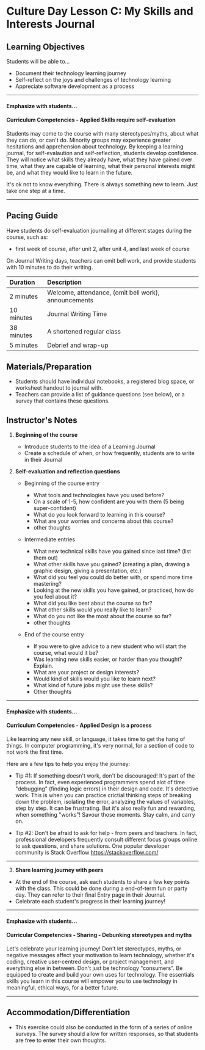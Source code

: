 # Culture Day Lesson C: My Skills and Interests Journal

## Learning Objectives
Students will be able to...
* Document their technology learning journey
* Self-reflect on the joys and challenges of technology learning
* Appreciate software development as a process

---
#### Emphasize with students...

#### Curriculum Competencies - Applied Skills require self-evaluation

Students may come to the course with many stereotypes/myths, about what they can do, or can't do.  Minority groups may experience greater hesitations and apprehension about technology.  By keeping a learning journal, for self-evalaution and self-reflection,  students develop confidence.   They will notice what skills they already have, what they have gained over time, what they are capable of learning, what their personal interests might be, and what they would like to learn in the future. 

It's ok not to know everything.  There is always something new to learn.  Just take one step at a time. 

---

## Pacing Guide
Have students do self-evaluation journalling at different stages during the course, such as:
  * first week of course, after unit 2, after unit 4, and last week of course
  
On Journal Writing days, teachers can omit bell work, and provide students with 10 minutes to do their writing.

  | Duration | Description |
| :--- | :--- |
| 2 minutes | Welcome, attendance, (omit bell work), announcements |
| 10 minutes | Journal Writing Time |
| 38 minutes | A shortened regular class |
| 5 minutes | Debrief and wrap-up |

## Materials/Preparation
* Students should have individual notebooks, a registered blog space, or worksheet handout to journal with.
* Teachers can provide a list of guidance questions (see below), or a survey that contains these questions. 

## Instructor's Notes

1.  **Beginning of the course** 
    * Introduce students to the idea of a Learning Journal
    * Create a schedule of when, or how frequently, students are to write in their Journal
  
2. **Self-evaluation and reflection questions**
   * Beginning of the course entry
      * What tools and technologies have you used before?
      * On a scale of 1-5, how confident are you with them (5 being super-confident)
      * What do you look forward to learning in this course?
      * What are your worries and concerns about this course?
      * other thoughts
   * Intermediate entries
      * What new technical skills have you gained since last time?  (list them out)
      * What other skills have you gained?  (creating a plan, drawing a graphic design, giving a presentation, etc.)
      * What did you feel you could do better with, or spend more time mastering?
      * Looking at the new skills you have gained, or practiced, how do you feel about it?
      * What did you like best about the course so far?
      * What other skills would you really like to learn?
      * What do you not like the most about the course so far?
      * other thoughts
   
   * End of the course entry
     * If you were to give advice to a new student who will start the course, what would it be?
     * Was learning new skills easier, or harder than you thought?  Explain.
     * What are your project or design interests?
     * Would kind of skills would you like to learn next?
     * What kind of future jobs might use these skills?
     * Other thoughts
---
#### Emphasize with students...

#### Curriculum Competencies - Applied Design is a process

Like learning any new skill, or language, it takes time to get the hang of things.  In computer programming, it's very normal, for a section of code to not work the first time. 

Here are a few tips to help you enjoy the journey: 

  * Tip #1:    If something doesn't work, don't be discouraged!   It's part of the process.   In fact, even experienced programmers spend alot of time "debugging" (finding logic errors) in their design and code.  It's detective work.  This is when you can practice crictial thinking steps of breaking down the problem, isolating the error, analyzing the values of variables, step by step.  It can be frustrating.  But it's also really fun and rewarding, when something "works"!   Savour those moments.  Stay calm, and carry on. 

  * Tip #2:    Don't be afraid to ask for help - from peers and teachers.  In fact, professional developers frequently consult different focus groups online to ask questions, and share solutions.   One popular developer community is Stack Overflow https://stackoverflow.com/

---

 
 3.  **Share learning journey with peers**
 
   * At the end of the course, ask each students to share a few key points with the class. This could be done during a end-of-term fun or party day.  They can refer to their final Entry page in their Journal.
   * Celebrate each student's progress in their learning journey!
 
 ---
 #### Emphasize with students...
 
 #### Curricular Competencies - Sharing - Debunking stereotypes and myths
 
Let's celebrate your learning journey!  Don't let stereotypes, myths, or negative messages affect your motivation to learn technology, whether it's coding, creative user-centred design, or project management, and everything else in between.  Don't just be technology "consumers".  Be equipped to create and build your own uses for technology.  The essentials skills you learn in this course will empower you to use technology in meaningful, ethical ways, for a better future. 
 
 ---

## Accommodation/Differentiation
* This exercise could also be conducted in the form of a series of online surveys.  The survey should allow for written responses, so that students are free to enter their own thoughts.
